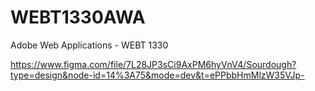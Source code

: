 # WEBT1330AWA
Adobe Web Applications - WEBT 1330

https://www.figma.com/file/7L28JP3sCi9AxPM6hyVnV4/Sourdough?type=design&node-id=14%3A75&mode=dev&t=ePPbbHmMlzW35VJp-
